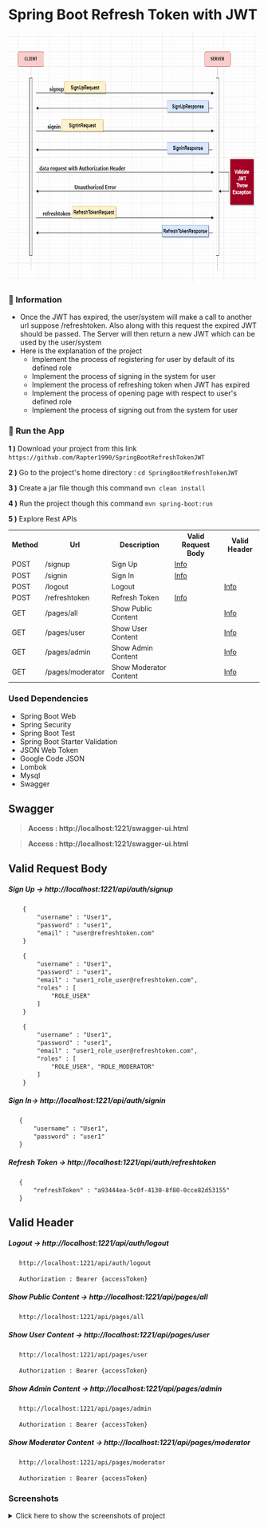 # Spring Boot Refresh Token with JWT

<img src="screenshots/spring_boot_refreshtoken_with_jwt.png" alt="Main Information" width="800" height="500">

### 📖 Information

<ul style="list-style-type:disc">
  <li>Once the JWT has expired, the user/system will make a call to another url suppose /refreshtoken. Also along with this request the expired JWT should be passed. The Server will then return a new JWT which can be used by the user/system</li>
  <li>Here is the explanation of the project
      <ul>
        <li>Implement the process of registering for user by default of its defined role</li>
        <li>Implement the process of signing in the system for user</li>
        <li>Implement the process of refreshing token when JWT has expired</li>
        <li>Implement the process of opening page with respect to user's defined role</li>
        <li>Implement the process of signing out from the system for user</li>
      </ul>
  </li>
</ul>

### 🔨 Run the App

<b>1 )</b> Download your project from this link `https://github.com/Rapter1990/SpringBootRefreshTokenJWT`

<b>2 )</b> Go to the project's home directory :  `cd SpringBootRefreshTokenJWT`

<b>3 )</b> Create a jar file though this command `mvn clean install`

<b>4 )</b> Run the project though this command `mvn spring-boot:run`

<b>5 )</b> Explore Rest APIs
<table style="width:100%">
  <tr>
    <th>Method</th>
    <th>Url</th>
    <th>Description</th>
    <th>Valid Request Body</th>
    <th>Valid Header</th>
  </tr>
  <tr>
    <td>POST</td>
    <td>/signup</td>
    <td>Sign Up</td>
    <td><a href="README.md#signup">Info</a></td>
    <td></td>
  </tr>
  <tr>
      <td>POST</td>
      <td>/signin</td>
      <td>Sign In</td>
      <td><a href="README.md#signin">Info</a></td>
      <td></td>
  </tr>
  <tr>
      <td>POST</td>
      <td>/logout</td>
      <td>Logout</td>
      <td></td>
      <td><a href="README.md#logout">Info</a></td>
  </tr>
  <tr>
      <td>POST</td>
      <td>/refreshtoken</td>
      <td>Refresh Token</td>
      <td><a href="README.md#refreshtoken">Info</a></td>
      <td></td>
  </tr>
  <tr>
      <td>GET</td>
      <td>/pages/all</td>
      <td>Show Public Content</td>
      <td></td>
      <td><a href="README.md#pagesall">Info</a></td>
  </tr>
  <tr>
       <td>GET</td>
       <td>/pages/user</td>
       <td>Show User Content</td>
       <td></td>
       <td><a href="README.md#pageuser">Info</a></td>
  </tr>
  <tr>
       <td>GET</td>
       <td>/pages/admin</td>
       <td>Show Admin Content</td>
       <td></td>
       <td><a href="README.md#pageadmin">Info</a></td>
  </tr>
  <tr>
       <td>GET</td>
       <td>/pages/moderator</td>
       <td>Show Moderator Content</td>
       <td></td>
       <td><a href="README.md#pagemoderator">Info</a></td>
  </tr>
</table>

### Used Dependencies
* Spring Boot Web
* Spring Security
* Spring Boot Test
* Spring Boot Starter Validation
* JSON Web Token
* Google Code JSON
* Lombok
* Mysql
* Swagger

## Swagger
> **Access : http://localhost:1221/swagger-ui.html**

> **Access : http://localhost:1221/swagger-ui.html**

## Valid Request Body

##### <a id="signup">Sign Up -> http://localhost:1221/api/auth/signup</a>
```
    {
        "username" : "User1",
        "password" : "user1",
        "email" : "user@refreshtoken.com"
    }
```

```
    {
        "username" : "User1",
        "password" : "user1",
        "email" : "user1_role_user@refreshtoken.com",
        "roles" : [
            "ROLE_USER"
        ]
    }
```

```
    {
        "username" : "User1",
        "password" : "user1",
        "email" : "user1_role_user@refreshtoken.com",
        "roles" : [
            "ROLE_USER", "ROLE_MODERATOR"
        ]
    }
```

##### <a id="signin">Sign In-> http://localhost:1221/api/auth/signin</a>
```
   {
       "username" : "User1",
       "password" : "user1"
   }
```

##### <a id="refreshtoken">Refresh Token -> http://localhost:1221/api/auth/refreshtoken</a>
```
   {
       "refreshToken" : "a93444ea-5c0f-4130-8f80-0cce82d53155"
   }
```

## Valid Header

##### <a id="logout">Logout -> http://localhost:1221/api/auth/logout</a>
```
   http://localhost:1221/api/auth/logout

   Authorization : Bearer {accessToken}
```

##### <a id="pagesall">Show Public Content -> http://localhost:1221/api/pages/all</a>
```
   http://localhost:1221/api/pages/all
```

##### <a id="pageuser">Show User Content -> http://localhost:1221/api/pages/user</a>
```
   http://localhost:1221/api/pages/user

   Authorization : Bearer {accessToken} 
```

##### <a id="pageadmin">Show Admin Content -> http://localhost:1221/api/pages/admin</a>
```
   http://localhost:1221/api/pages/admin

   Authorization : Bearer {accessToken} 
```

##### <a id="pagemoderator">Show Moderator Content -> http://localhost:1221/api/pages/moderator</a>
```
   http://localhost:1221/api/pages/moderator

   Authorization : Bearer {accessToken}
```


### Screenshots

<details>
<summary>Click here to show the screenshots of project</summary>
    <p> Figure 1 </p>
    <img src ="screenshots/screenshot_1.PNG">
</details>